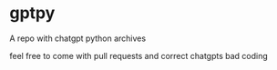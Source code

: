 # gptpy
A repo with chatgpt python archives

feel free to come with pull requests and correct chatgpts bad coding

